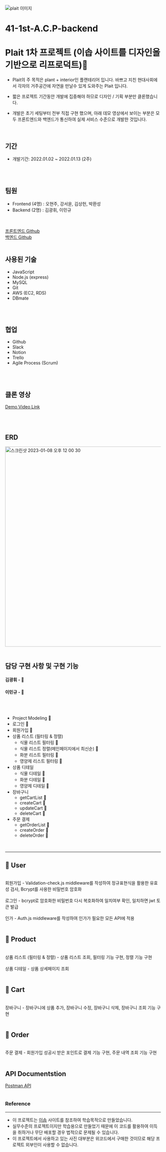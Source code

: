 ![plait 이미지](https://user-images.githubusercontent.com/119113904/218298933-c4317948-c204-47e5-9812-6c5cb1c8dc23.png)

# 41-1st-A.C.P-backend

# Plait 1차 프로젝트 (이솝 사이트를 디자인을 기반으로 리프로덕트)🥾
- Plait의 주 목적은 plant + interior인 플랜테리어 입니다. 바쁘고 지친 현대사회에서 각자의 거주공간에 자연을 만날수 있게 도와주는 Plait 입니다.

- 짧은 프로젝트 기간동안 개발에 집중해야 하므로 디자인 / 기획 부분만 클론했습니다.


- 개발은 초기 세팅부터 전부 직접 구현 했으며, 아래 데모 영상에서 보이는 부분은 모두 프론트엔드와 백엔드가 통신하여 실제 서비스 수준으로 개발한 것입니다.
<br />

## 기간

- 개발기간: 2022.01.02 ~ 2022.01.13 (2주)
<br />
<br />


## 팀원

- Frontend (4명) : 오현주, 강서윤, 김상헌, 박환성
- Backend (2명)  : 김광휘, 이민규
<br />
<br />
<a href="https://github.com/wecode-bootcamp-korea/41-1st-A.C.P-frontend">프론트엔드 Github</a>
<br />
<a href="https://github.com/wecode-bootcamp-korea/41-1st-A.C.P-backend">  백엔드 Github</a>
<br />
<br />

## 사용된 기술
- JavaScript
- Node.js (express)
- MySQL
- Git
- AWS (EC2, RDS)
- DBmate
<br />
<br />


## 협업

- Github
- Slack
- Notion
- Trello
- Agile Process (Scrum)
<br />
<br />



## 클론 영상


<a href="https://www.youtube.com/watch?v=QKTpoahg158">Demo Video Link</a>



<br />
<br />


## ERD
<img width="647" alt="스크린샷 2023-01-08 오후 12 00 30" src="https://user-images.githubusercontent.com/119113904/218299143-fddfea34-0990-4070-a932-867d3d0a9bb6.png">

<br />
<br />


## 담당 구현 사항 및 구현 기능

#### 김광휘 - 🤖  

#### 이민규 - 🙂

<br />
<br />

- Project Modeling 🤖
- 로그인 🙂
- 회원가입 🤖
- 상품 리스트 (필터링 & 정렬)
  - 식물 리스트 필터링 🤖
  - 식물 리스트 정렬(메인페이지에서 최신순) 🤖
  - 화분 리스트 필터링 🤖
  - 영양제 리스트 필터링 🤖
- 상품 디테일
  - 식물 디테일 🤖
  - 화분 디테일 🙂
  - 영양제 디테일 🤖
- 장바구니
  - getCartList 🙂
  - createCart 🤖
  - updateCart 🤖
  - deleteCart 🙂
- 주문 결제
  - getOrderList 🙂
  - createOrder 🤖
  - deleteOrder 🙂
<br />

---

## 🥾 User
<br />
회원가입 - Validation-check.js middleware를 작성하여 정규표현식을 활용한 유효성 검사, Bcrypt를 사용한 비밀번호 암호화
<br />
<br />
로그인 - bcrypt로 암호화한 비밀번호 다시 복호화하여 일치여부 확인, 일치하면 jwt 토큰 발급
<br />
<br />
인가 - Auth.js middleware를 작성하여 인가가 필요한 모든 API에 적용
<br />
<br />

## 🥾 Product
<br />
상품 리스트 (필터링 & 정렬) - 상품 리스트 조회, 필터링 기능 구현, 정렬 기능 구현
<br />
<br />
상품 디테일 - 상품 상세페이지 조회
<br />
<br />

## 🥾 Cart
<br />
장바구니 - 장바구니에 상품 추가, 장바구니 수정, 장바구니 삭제, 장바구니 조회 기능 구현
<br />
<br />

## 🥾 Order
<br />
주문 결제 - 회원가입 성공시 받은 포인트로 결제 기능 구현, 주문 내역 조회 기능 구현

<br />
<br />

## API Documentstion

<a href="https://documenter.getpostman.com/view/25063140/2s8ZDSckAU">Postman API</a>
<br />
<br />



### Reference
-----
- 이 프로젝트는 <a href="https://www.aesop.com/kr/">이솝</a> 사이트를 참조하여 학습목적으로 만들었습니다.
- 실무수준의 프로젝트이지만 학습용으로 만들었기 때문에 이 코드를 활용하여 이득을 취하거나 무단 배포할 경우 법적으로 문제될 수 있습니다.
- 이 프로젝트에서 사용하고 있는 사진 대부분은 위코드에서 구매한 것이므로 해당 프로젝트 외부인이 사용할 수 없습니다.
